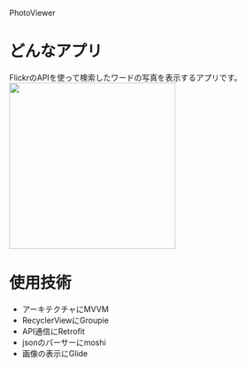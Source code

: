 PhotoViewer

# どんなアプリ  
FlickrのAPIを使って検索したワードの写真を表示するアプリです。
<img src="./Movie/Demo.gif" width="300px">  

# 使用技術
- アーキテクチャにMVVM
- RecyclerViewにGroupie
- API通信にRetrofit
- jsonのパーサーにmoshi
- 画像の表示にGlide